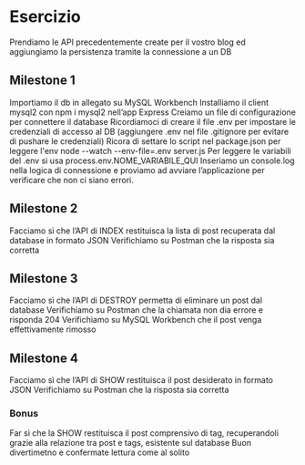 # Esercizio

Prendiamo le API precedentemente create per il vostro blog ed aggiungiamo la persistenza tramite la connessione a un DB

## Milestone 1

Importiamo il db in allegato su MySQL Workbench
Installiamo il client mysql2 con npm i mysql2 nell’app Express
Creiamo un file di configurazione per connettere il database
Ricordiamoci di creare il file .env per impostare le credenziali di accesso al DB (aggiungere .env nel file .gitignore per evitare di pushare le credenziali)
Ricora di settare lo script nel package.json per leggere l'env node --watch --env-file=.env server.js
Per leggere le variabili del .env si usa process.env.NOME_VARIABILE_QUI
Inseriamo un console.log nella logica di connessione e proviamo ad avviare l’applicazione per verificare che non ci siano errori.

## Milestone 2

Facciamo sì che l’API di INDEX restituisca la lista di post recuperata dal database in formato JSON
Verifichiamo su Postman che la risposta sia corretta

## Milestone 3

Facciamo sì che l’API di DESTROY permetta di eliminare un post dal database
Verifichiamo su Postman che la chiamata non dia errore e risponda 204
Verifichiamo su MySQL Workbench che il post venga effettivamente rimosso

## Milestone 4

Facciamo sì che l’API di SHOW restituisca il post desiderato in formato JSON
Verifichiamo su Postman che la risposta sia corretta

### Bonus

Far sì che la SHOW restituisca il post comprensivo di tag, recuperandoli grazie alla relazione tra post e tags, esistente sul database
Buon divertimetno e confermate lettura come al solito
